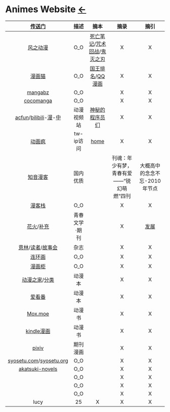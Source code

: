 <style type="text/css">
#content {margin-left: 5%;}
#content table {width:1200px;}
</style>

<script src="../../js/JQuery/jquery.min.js" type="text/javascript"></script>
<script type="text/javascript" charset="utf-8">
  // Creating custom :external selector
  $.expr[':'].external = function(obj){
      return !obj.href.match(/^mailto\:/)
              && (obj.hostname != location.hostname);
  };    
  
  $(function(){
    // Add 'external' CSS class to all external links
    $('a:external').addClass('external');

    // turn target into target=_blank for elements w external class
    $(".external").attr('target','_blank');

  })
</script>

# Animes Website [←](../index.md)

| [传送门](../../navigation.md#sp) | 描述 | 摘本 | 摘录 | 摘引 |
|:---:|:---:|:---:|:---:|:---:|
| [风之动漫](https://manhua.fffdm.com/) | O_O | [死亡笔记](https://manhua.fffdm.com/11/)/[咒术回战](https://www.manhuacat.com/manga/32670.html)/[鬼灭之刃](https://manhua.fffdm.com/153/) | X | X |
| [漫画猫](https://www.manhuacat.com/) | O_O | [国王排名](https://www.maofly.com/manga/41341.html)/[QQ漫画](https://user.qzone.qq.com/1686278055) | X | X |
| [mangabz](https://www.mangabz.com/) | O_O | []() | X | X |
| [cocomanga](https://www.cocomanga.com/) | O_O | []() | X | X |
| [acfun](https://www.acfun.cn/)/[bilibili](https://www.bilibili.com)-[漫](https://manga.bilibili.com/)-[中](https://manga.bilibili.com/account-center#/my-favourite) | 动漫视频站 | [神秘的程序员们](https://code2048.com/series/betacat/) | X | X |
| [动画疯](https://ani.gamer.com.tw/) | tw-ip访问 | [home](https://home.gamer.com.tw/) | X | X |
| [知音漫客](https://m.zymk.cn/) | 国内优质 | []() | 刊魂：年少有梦，青春有爱——“锐幻萌燃”四刊 | 大概高中的念念不忘-2010年节点 |
| [漫客栈](https://www.mkzhan.com) | O_O | []() | X | X |
| [花火](https://www.zz-news.com/com/huahuo/)/[补充](https://mall.cnki.net/magazine/magalist/HUAH2020.htm) | 青春文学·期刊 | []() | X | [发展](https://www.zhihu.com/question/24907671) |
| [意林](https://www.yilinzazhi.com/)/[读者](https://www.dzwzzz.com/)/[故事会](https://www.92gushi.com/) | 杂志 | []() | X | X |
| [连环画](http://www.laohuabao.com/index.html) | O_O | []() | X | X |
| [漫画柜](https://www.manhuagui.com/) | O_O | []() | X | X |
| [动漫之家](https://www.dmzj.com/)/[分类](http://manhua.dmzj.com/tags/category_search/0-0-0-all-0-1-0-1.shtml) | 动漫本 | []() | X | X |
| [爱看番](http://www.ikanfan.com/) | 动漫本 | []() | X | X |
| [Mox.moe](http://vol.moe/) | 动漫书 | []() | X | X |
| [kindle漫画](http://www.kindlecomic.net/) | 动漫书 | []() | X | X |
| [pixiv](https://www.pixiv.net/) | 期刊漫画 | []() | X | X |
| [syosetu.com](http://syosetu.com/)/[syosetu.org](https://syosetu.org/) | O_O | []() | X | X |
| [akatsuki-novels](https://www.akatsuki-novels.com/) | O_O | []() | X | X |
| []() | O_O | []() | X | X |
| []() | O_O | []() | X | X |
| []() | O_O | []() | X | X |
| lucy | 25 | X | X | X |


